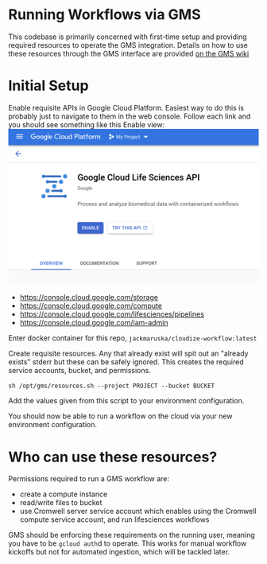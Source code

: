 # Running Workflows via GMS

This codebase is primarily concerned with first-time setup and
providing required resources to operate the GMS integration. Details
on how to use these resources through the GMS interface are provided
[on the GMS
wiki](https://github.com/genome/genome/wiki/Running-on-Google-Cloud)


# Initial Setup

Enable requisite APIs in Google Cloud Platform. Easiest way to do this
is probably just to navigate to them in the web console. Follow each
link and you should see something like this Enable view:
![Enable view](../docs/enable_api.png)

- https://console.cloud.google.com/storage
- https://console.cloud.google.com/compute
- https://console.cloud.google.com/lifesciences/pipelines
- https://console.cloud.google.com/iam-admin


Enter docker container for this repo, `jackmaruska/cloudize-workflow:latest`

Create requisite resources. Any that already exist will spit out an
"already exists" stderr but these can be safely ignored. This creates
the required service accounts, bucket, and permissions.
```
sh /opt/gms/resources.sh --project PROJECT --bucket BUCKET
```

Add the values given from this script to your environment
configuration.

You should now be able to run a workflow on the cloud via your new
environment configuration.


# Who can use these resources?

Permissions required to run a GMS workflow are:
- create a compute instance
- read/write files to bucket
- use Cromwell server service account
  which enables using the Cromwell compute service account, and run
  lifesciences workflows

GMS should be enforcing these requirements on the running user,
meaning you have to be `gcloud auth`d to operate. This works for
manual workflow kickoffs but not for automated ingestion, which will
be tackled later.
